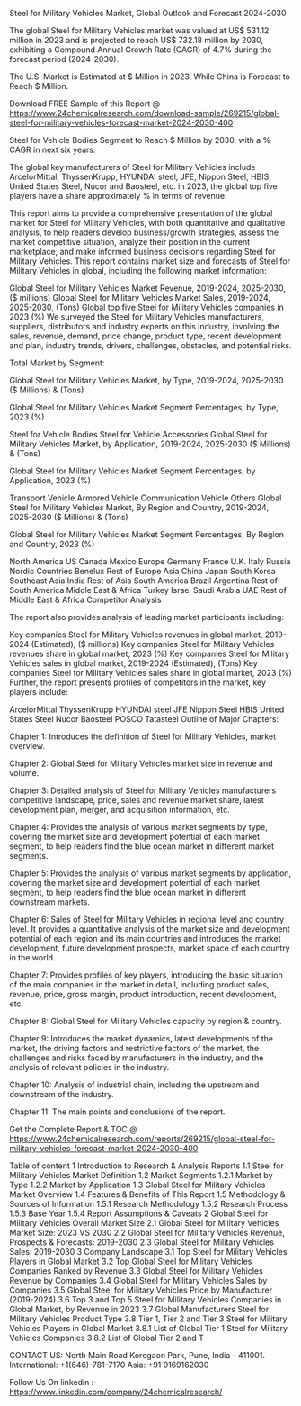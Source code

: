 Steel for Military Vehicles Market, Global Outlook and Forecast 2024-2030

The global Steel for Military Vehicles market was valued at US$ 531.12 million in 2023 and is projected to reach US$ 732.18 million by 2030, exhibiting a Compound Annual Growth Rate (CAGR) of 4.7% during the forecast period (2024-2030).

The U.S. Market is Estimated at $ Million in 2023, While China is Forecast to Reach $ Million.

Download FREE Sample of this Report @ https://www.24chemicalresearch.com/download-sample/269215/global-steel-for-military-vehicles-forecast-market-2024-2030-400

Steel for Vehicle Bodies Segment to Reach $ Million by 2030, with a % CAGR in next six years.

The global key manufacturers of Steel for Military Vehicles include ArcelorMittal, ThyssenKrupp, HYUNDAI steel, JFE, Nippon Steel, HBIS, United States Steel, Nucor and Baosteel, etc. in 2023, the global top five players have a share approximately % in terms of revenue.

This report aims to provide a comprehensive presentation of the global market for Steel for Military Vehicles, with both quantitative and qualitative analysis, to help readers develop business/growth strategies, assess the market competitive situation, analyze their position in the current marketplace, and make informed business decisions regarding Steel for Military Vehicles. This report contains market size and forecasts of Steel for Military Vehicles in global, including the following market information:

Global Steel for Military Vehicles Market Revenue, 2019-2024, 2025-2030, ($ millions)
Global Steel for Military Vehicles Market Sales, 2019-2024, 2025-2030, (Tons)
Global top five Steel for Military Vehicles companies in 2023 (%)
We surveyed the Steel for Military Vehicles manufacturers, suppliers, distributors and industry experts on this industry, involving the sales, revenue, demand, price change, product type, recent development and plan, industry trends, drivers, challenges, obstacles, and potential risks.

Total Market by Segment:

Global Steel for Military Vehicles Market, by Type, 2019-2024, 2025-2030 ($ Millions) & (Tons)

Global Steel for Military Vehicles Market Segment Percentages, by Type, 2023 (%)

Steel for Vehicle Bodies
Steel for Vehicle Accessories
Global Steel for Military Vehicles Market, by Application, 2019-2024, 2025-2030 ($ Millions) & (Tons)

Global Steel for Military Vehicles Market Segment Percentages, by Application, 2023 (%)

Transport Vehicle
Armored Vehicle
Communication Vehicle
Others
Global Steel for Military Vehicles Market, By Region and Country, 2019-2024, 2025-2030 ($ Millions) & (Tons)

Global Steel for Military Vehicles Market Segment Percentages, By Region and Country, 2023 (%)

North America
US
Canada
Mexico
Europe
Germany
France
U.K.
Italy
Russia
Nordic Countries
Benelux
Rest of Europe
Asia
China
Japan
South Korea
Southeast Asia
India
Rest of Asia
South America
Brazil
Argentina
Rest of South America
Middle East & Africa
Turkey
Israel
Saudi Arabia
UAE
Rest of Middle East & Africa
Competitor Analysis

The report also provides analysis of leading market participants including:

Key companies Steel for Military Vehicles revenues in global market, 2019-2024 (Estimated), ($ millions)
Key companies Steel for Military Vehicles revenues share in global market, 2023 (%)
Key companies Steel for Military Vehicles sales in global market, 2019-2024 (Estimated), (Tons)
Key companies Steel for Military Vehicles sales share in global market, 2023 (%)
Further, the report presents profiles of competitors in the market, key players include:

ArcelorMittal
ThyssenKrupp
HYUNDAI steel
JFE
Nippon Steel
HBIS
United States Steel
Nucor
Baosteel
POSCO
Tatasteel
Outline of Major Chapters:

Chapter 1: Introduces the definition of Steel for Military Vehicles, market overview.

Chapter 2: Global Steel for Military Vehicles market size in revenue and volume.

Chapter 3: Detailed analysis of Steel for Military Vehicles manufacturers competitive landscape, price, sales and revenue market share, latest development plan, merger, and acquisition information, etc.

Chapter 4: Provides the analysis of various market segments by type, covering the market size and development potential of each market segment, to help readers find the blue ocean market in different market segments.

Chapter 5: Provides the analysis of various market segments by application, covering the market size and development potential of each market segment, to help readers find the blue ocean market in different downstream markets.

Chapter 6: Sales of Steel for Military Vehicles in regional level and country level. It provides a quantitative analysis of the market size and development potential of each region and its main countries and introduces the market development, future development prospects, market space of each country in the world.

Chapter 7: Provides profiles of key players, introducing the basic situation of the main companies in the market in detail, including product sales, revenue, price, gross margin, product introduction, recent development, etc.

Chapter 8: Global Steel for Military Vehicles capacity by region & country.

Chapter 9: Introduces the market dynamics, latest developments of the market, the driving factors and restrictive factors of the market, the challenges and risks faced by manufacturers in the industry, and the analysis of relevant policies in the industry.

Chapter 10: Analysis of industrial chain, including the upstream and downstream of the industry.

Chapter 11: The main points and conclusions of the report.

Get the Complete Report & TOC @ https://www.24chemicalresearch.com/reports/269215/global-steel-for-military-vehicles-forecast-market-2024-2030-400

Table of content
1 Introduction to Research & Analysis Reports
1.1 Steel for Military Vehicles Market Definition
1.2 Market Segments
1.2.1 Market by Type
1.2.2 Market by Application
1.3 Global Steel for Military Vehicles Market Overview
1.4 Features & Benefits of This Report
1.5 Methodology & Sources of Information
1.5.1 Research Methodology
1.5.2 Research Process
1.5.3 Base Year
1.5.4 Report Assumptions & Caveats
2 Global Steel for Military Vehicles Overall Market Size
2.1 Global Steel for Military Vehicles Market Size: 2023 VS 2030
2.2 Global Steel for Military Vehicles Revenue, Prospects & Forecasts: 2019-2030
2.3 Global Steel for Military Vehicles Sales: 2019-2030
3 Company Landscape
3.1 Top Steel for Military Vehicles Players in Global Market
3.2 Top Global Steel for Military Vehicles Companies Ranked by Revenue
3.3 Global Steel for Military Vehicles Revenue by Companies
3.4 Global Steel for Military Vehicles Sales by Companies
3.5 Global Steel for Military Vehicles Price by Manufacturer (2019-2024)
3.6 Top 3 and Top 5 Steel for Military Vehicles Companies in Global Market, by Revenue in 2023
3.7 Global Manufacturers Steel for Military Vehicles Product Type
3.8 Tier 1, Tier 2 and Tier 3 Steel for Military Vehicles Players in Global Market
3.8.1 List of Global Tier 1 Steel for Military Vehicles Companies
3.8.2 List of Global Tier 2 and T

CONTACT US:
North Main Road Koregaon Park, Pune, India - 411001.
International: +1(646)-781-7170
Asia: +91 9169162030

Follow Us On linkedin :- https://www.linkedin.com/company/24chemicalresearch/

